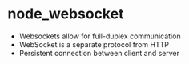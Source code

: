 # node_websocket

- Websockets allow for full-duplex communication
- WebSocket is a separate protocol from HTTP
- Persistent connection between client and server
